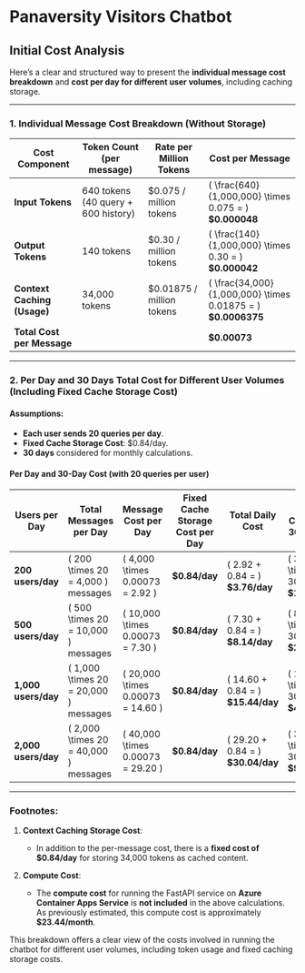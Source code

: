 # Panaversity Visitors Chatbot

## Initial Cost Analysis

Here’s a clear and structured way to present the **individual message cost breakdown** and **cost per day for different user volumes**, including caching storage.

---

### **1. Individual Message Cost Breakdown (Without Storage)**

| **Cost Component**         | **Token Count (per message)**  | **Rate per Million Tokens**   | **Cost per Message**     |
|----------------------------|-------------------------------|-------------------------------|--------------------------|
| **Input Tokens**            | 640 tokens (40 query + 600 history) | $0.075 / million tokens       | \( \frac{640}{1,000,000} \times 0.075 = \) **$0.000048** |
| **Output Tokens**           | 140 tokens                    | $0.30 / million tokens         | \( \frac{140}{1,000,000} \times 0.30 = \) **$0.000042**   |
| **Context Caching (Usage)** | 34,000 tokens                 | $0.01875 / million tokens      | \( \frac{34,000}{1,000,000} \times 0.01875 = \) **$0.0006375** |
| **Total Cost per Message**  |                               |                               | **$0.00073**              |

---

### **2. Per Day and 30 Days Total Cost for Different User Volumes (Including Fixed Cache Storage Cost)**

#### Assumptions:
- **Each user sends 20 queries per day**.
- **Fixed Cache Storage Cost**: $0.84/day.
- **30 days** considered for monthly calculations.

#### **Per Day and 30-Day Cost (with 20 queries per user)**

| **Users per Day**   | **Total Messages per Day** | **Message Cost per Day**    | **Fixed Cache Storage Cost per Day** | **Total Daily Cost**     | **Total Cost for 30 Days**   |
|---------------------|----------------------------|-----------------------------|--------------------------------------|--------------------------|------------------------------|
| **200 users/day**    | \( 200 \times 20 = 4,000 \) messages | \( 4,000 \times 0.00073 = 2.92 \)    | **$0.84/day**                         | \( 2.92 + 0.84 = \) **$3.76/day**  | \( 3.76 \times 30 = \) **$112.80**  |
| **500 users/day**    | \( 500 \times 20 = 10,000 \) messages | \( 10,000 \times 0.00073 = 7.30 \)   | **$0.84/day**                         | \( 7.30 + 0.84 = \) **$8.14/day**  | \( 8.14 \times 30 = \) **$244.20**  |
| **1,000 users/day**  | \( 1,000 \times 20 = 20,000 \) messages | \( 20,000 \times 0.00073 = 14.60 \)  | **$0.84/day**                         | \( 14.60 + 0.84 = \) **$15.44/day** | \( 15.44 \times 30 = \) **$463.20** |
| **2,000 users/day**  | \( 2,000 \times 20 = 40,000 \) messages | \( 40,000 \times 0.00073 = 29.20 \)  | **$0.84/day**                         | \( 29.20 + 0.84 = \) **$30.04/day** | \( 30.04 \times 30 = \) **$901.20** |

---

### **Footnotes:**

1. **Context Caching Storage Cost**:
   - In addition to the per-message cost, there is a **fixed cost of $0.84/day** for storing 34,000 tokens as cached content.

2. **Compute Cost**:
   - The **compute cost** for running the FastAPI service on **Azure Container Apps Service** is **not included** in the above calculations. As previously estimated, this compute cost is approximately **$23.44/month**.

This breakdown offers a clear view of the costs involved in running the chatbot for different user volumes, including token usage and fixed caching storage costs.


